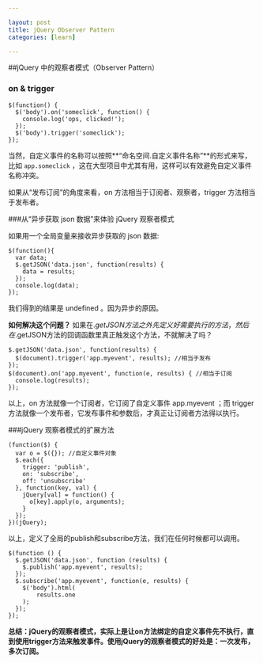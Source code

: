 ```yaml
---

layout: post
title: jQuery Observer Pattern
categories: [learn]

---
```


##jQuery 中的观察者模式（Observer Pattern）

### on & trigger


    $(function() {
      $('body').on('someclick', function() {
        console.log('ops, clicked!');
      });
      $('body').trigger('someclick');
    });


当然，自定义事件的名称可以按照**“命名空间.自定义事件名称”**的形式来写，比如 `app.someclick` ，这在大型项目中尤其有用，这样可以有效避免自定义事件名称冲突。

如果从“发布订阅”的角度来看，on 方法相当于订阅者、观察者，trigger 方法相当于发布者。

###从“异步获取 json 数据”来体验 jQuery 观察者模式

如果用一个全局变量来接收异步获取的 json 数据:

    $(function(){
      var data;
      $.getJSON('data.json', function(results) {
        data = results;
      });
      console.log(data);
    });

我们得到的结果是 undefined 。因为异步的原因。

**如何解决这个问题？**
如果在$.getJSON方法之外先定义好需要执行的方法，然后在$.getJSON方法的回调函数里真正触发这个方法，不就解决了吗？

    $.getJSON('data.json', function(results) {
      $(document).trigger('app.myevent', results); //相当于发布
    });
    $(document).on('app.myevent', function(e, results) { //相当于订阅
      console.log(results);
    });

以上，on 方法就像一个订阅者，它订阅了自定义事件 app.myevent ；而 trigger 方法就像一个发布者，它发布事件和参数后，才真正让订阅者方法得以执行。

###jQuery 观察者模式的扩展方法

    (function($) {
      var o = $({}); //自定义事件对象
      $.each({
        trigger: 'publish',
        on: 'subscribe',
        off: 'unsubscribe'
      }, function(key, val) {
        jQuery[val] = function() {
          o[key].apply(o, arguments);
        }
      });
    })(jQuery);

以上，定义了全局的publish和subscribe方法，我们在任何时候都可以调用。


    $(function () {
      $.getJSON('data.json', function (results) {
        $.publish('app.myevent', results);
      });
      $.subscribe('app.myevent', function(e, results) {
        $('body').html(
            results.one
        );
      });
    });

**总结：jQuery的观察者模式，实际上是让on方法绑定的自定义事件先不执行，直到使用trigger方法来触发事件。使用jQuery的观察者模式的好处是：一次发布，多次订阅。**